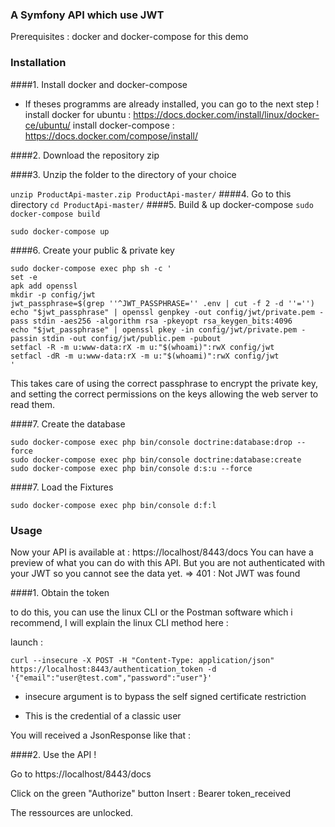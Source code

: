 ###   A Symfony API which use JWT

Prerequisites : docker and docker-compose for this demo

### Installation
####1. Install docker and docker-compose
- If theses programms are already installed, you can go to the next step !
install docker for ubuntu : https://docs.docker.com/install/linux/docker-ce/ubuntu/
install docker-compose : https://docs.docker.com/compose/install/

####2. Download the repository zip

####3. Unzip the folder to the directory of your choice

`unzip ProductApi-master.zip ProductApi-master/`
####4. Go to this directory
`cd ProductApi-master/`
####5. Build & up docker-compose
`sudo docker-compose build`

`sudo docker-compose up`

####6. Create your public & private key

    sudo docker-compose exec php sh -c '
    set -e
    apk add openssl
    mkdir -p config/jwt
    jwt_passphrase=$(grep ''^JWT_PASSPHRASE='' .env | cut -f 2 -d ''='')
    echo "$jwt_passphrase" | openssl genpkey -out config/jwt/private.pem -pass stdin -aes256 -algorithm rsa -pkeyopt rsa_keygen_bits:4096
    echo "$jwt_passphrase" | openssl pkey -in config/jwt/private.pem -passin stdin -out config/jwt/public.pem -pubout
    setfacl -R -m u:www-data:rX -m u:"$(whoami)":rwX config/jwt
    setfacl -dR -m u:www-data:rX -m u:"$(whoami)":rwX config/jwt
	'
This takes care of using the correct passphrase to encrypt the private key, and setting the correct permissions on the keys allowing the web server to read them.
    

####7. Create the database

    sudo docker-compose exec php bin/console doctrine:database:drop --force
	sudo docker-compose exec php bin/console doctrine:database:create
	sudo docker-compose exec php bin/console d:s:u --force

####7. Load the Fixtures

	sudo docker-compose exec php bin/console d:f:l


### Usage

Now your API is available at : https://localhost/8443/docs
You can have a preview of what you can do with this API.
But you are not authenticated with your JWT so you cannot see the data yet.
=> 401 : Not JWT was found

####1. Obtain the token

to do this, you can use the linux CLI or the Postman software which i recommend,
I will explain the linux CLI method here :

launch  :

	curl --insecure -X POST -H "Content-Type: application/json" https://localhost:8443/authentication_token -d '{"email":"user@test.com","password":"user"}'
	
-  insecure argument is to bypass the self signed certificate restriction

- This is the credential of a classic user

You will received a JsonResponse like that :



####2. Use the API !

Go to https://localhost/8443/docs

Click on the green "Authorize" button
Insert : Bearer token_received

The ressources are unlocked.
    
